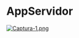 # AppServidor

[![Captura-1.png](https://i.postimg.cc/K8KpXRTq/Captura-1.png)](https://postimg.cc/rDkNxyQx)

